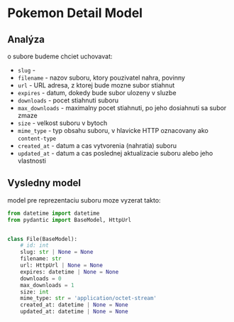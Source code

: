 # Pokemon Detail Model


## Analýza


o subore budeme chciet uchovavat:

* `slug` -
* `filename` - nazov suboru, ktory pouzivatel nahra, povinny
* `url` - URL adresa, z ktorej bude mozne subor stiahnut
* `expires` - datum, dokedy bude subor ulozeny v sluzbe
* `downloads` - pocet stiahnuti suboru
* `max_downloads` - maximalny pocet stiahnuti, po jeho dosiahnuti sa subor zmaze
* `size` - velkost suboru v bytoch
* `mime_type` - typ obsahu suboru, v hlavicke HTTP oznacovany ako `content-type`
* `created_at` - datum a cas vytvorenia (nahratia) suboru
* `updated_at` - datum a cas poslednej aktualizacie suboru alebo jeho vlastnosti


## Vysledny model

model pre reprezentaciu suboru moze vyzerat takto:

```python
from datetime import datetime
from pydantic import BaseModel, HttpUrl


class File(BaseModel):
    # id: int
    slug: str | None = None
    filename: str
    url: HttpUrl | None = None
    expires: datetime | None = None
    downloads = 0
    max_downloads = 1
    size: int
    mime_type: str = 'application/octet-stream'
    created_at: datetime | None = None
    updated_at: datetime | None = None
```
